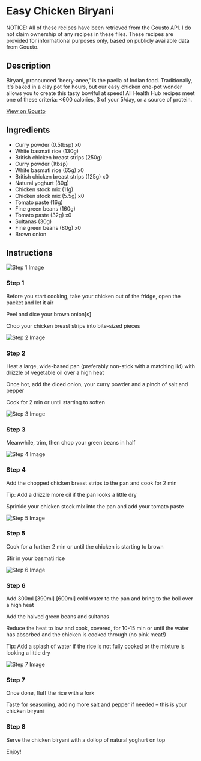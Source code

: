 # Easy Chicken Biryani

NOTICE: All of these recipes have been retrieved from the Gousto API. I do not claim ownership of any recipes in these files. These recipes are provided for informational purposes only, based on publicly available data from Gousto.

## Description

Biryani, pronounced 'beery-anee,' is the paella of Indian food. Traditionally, it's baked in a clay pot for hours, but our easy chicken one-pot wonder allows you to create this tasty bowlful at speed! All Health Hub recipes meet one of these criteria: <600 calories, 3 of your 5/day, or a source of protein.

[View on Gousto](https://www.gousto.co.uk/recipes/cookbook/easy-chicken-biryani)

## Ingredients

- Curry powder (0.5tbsp) x0
- White basmati rice (130g)
- British chicken breast strips (250g)
- Curry powder (1tbsp)
- White basmati rice (65g) x0
- British chicken breast strips (125g) x0
- Natural yoghurt (80g)
- Chicken stock mix (11g)
- Chicken stock mix (5.5g) x0
- Tomato paste (16g)
- Fine green beans (160g)
- Tomato paste (32g) x0
- Sultanas (30g)
- Fine green beans (80g) x0
- Brown onion

## Instructions

![Step 1 Image](https://production-media.gousto.co.uk/cms/recipe-step-image/Step-1-1627058404795-x200.jpg)

### Step 1

Before you start cooking, take your chicken out of the fridge, open the packet and let it air

Peel and dice your brown onion[s]

Chop your chicken breast strips into bite-sized pieces

![Step 2 Image](https://production-media.gousto.co.uk/cms/recipe-step-image/Step-2-1627058408630-x200.jpg)

### Step 2

Heat a large, wide-based pan (preferably non-stick with a matching lid) with drizzle of vegetable oil over a high heat

Once hot, add the diced onion, your curry powder and a pinch of salt and pepper

Cook for 2 min or until starting to soften

![Step 3 Image](https://production-media.gousto.co.uk/cms/recipe-step-image/step-3-1660039829526-x200.jpg)

### Step 3

Meanwhile, trim, then chop your green beans in half

![Step 4 Image](https://production-media.gousto.co.uk/cms/recipe-step-image/Step-4-1627058416021-x200.jpg)

### Step 4

Add the chopped chicken breast strips to the pan and cook for 2 min

Tip: Add a drizzle more oil if the pan looks a little dry

Sprinkle your chicken stock mix into the pan and add your tomato paste

![Step 5 Image](https://production-media.gousto.co.uk/cms/recipe-step-image/Step-5-1627058419995-x200.jpg)

### Step 5

Cook for a further 2 min or until the chicken is starting to brown

Stir in your basmati rice

![Step 6 Image](https://production-media.gousto.co.uk/cms/recipe-step-image/Step-6-1627058424286-x200.jpg)

### Step 6

Add 300ml <span class="text-purple">[390ml]</span> <span class="text-danger">[600ml]</span> cold water to the pan and bring to the boil over a high heat

Add the halved green beans and sultanas

Reduce the heat to low and cook, covered, for 10-15 min or until the water has absorbed and the chicken is cooked through (no pink meat!)

Tip: Add a splash of water if the rice is not fully cooked or the mixture is looking a little dry

![Step 7 Image](https://production-media.gousto.co.uk/cms/recipe-step-image/Step-7-1627058428755-x200.jpg)

### Step 7

Once done, fluff the rice with a fork

Taste for seasoning, adding more salt and pepper if needed – this is your chicken biryani

### Step 8

Serve the chicken biryani with a dollop of natural yoghurt on top

Enjoy!

